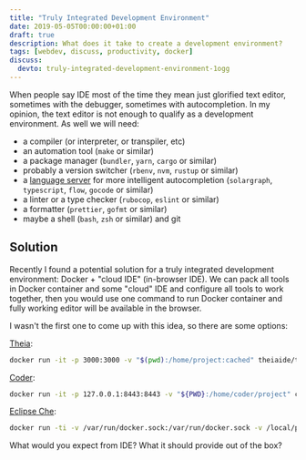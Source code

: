 ```yaml
---
title: "Truly Integrated Development Environment"
date: 2019-05-05T00:00:00+01:00
draft: true
description: What does it take to create a development environment?
tags: [webdev, discuss, productivity, docker]
discuss:
  devto: truly-integrated-development-environment-1ogg
---
```


When people say IDE most of the time they mean just glorified text editor, sometimes with the debugger, sometimes with autocompletion. In my opinion, the text editor is not enough to qualify as a development environment. As well we will need:
- a compiler (or interpreter, or transpiler, etc)
- an automation tool (`make` or similar)
- a package manager (`bundler`, `yarn`, `cargo` or similar)
- probably a version switcher (`rbenv`, `nvm`, `rustup` or similar)
- a [language server](https://langserver.org/) for more intelligent autocompletion (`solargraph`, `typescript`, `flow`, `gocode` or similar)
- a linter or a type checker (`rubocop`, `eslint` or similar)
- a formatter (`prettier`, `gofmt` or similar)
- maybe a shell (`bash`, `zsh` or similar) and git

## Solution

Recently I found a potential solution for a truly integrated development environment: Docker + "cloud IDE" (in-browser IDE). We can pack all tools in Docker container and some "cloud" IDE and configure all tools to work together, then you would use one command to run Docker container and fully working editor will be available in the browser.

I wasn't the first one to come up with this idea, so there are some options:

[Theia](https://www.theia-ide.org/):

```sh
docker run -it -p 3000:3000 -v "$(pwd):/home/project:cached" theiaide/theia
```

[Coder](https://coder.com/):

```sh
docker run -it -p 127.0.0.1:8443:8443 -v "${PWD}:/home/coder/project" codercom/code-server --allow-http --no-auth
```

[Eclipse Che](https://www.eclipse.org/che/docs/che-6/quick-start.html):

```sh
docker run -ti -v /var/run/docker.sock:/var/run/docker.sock -v /local/path:/data eclipse/che start
```

What would you expect from IDE? What it should provide out of the box?
